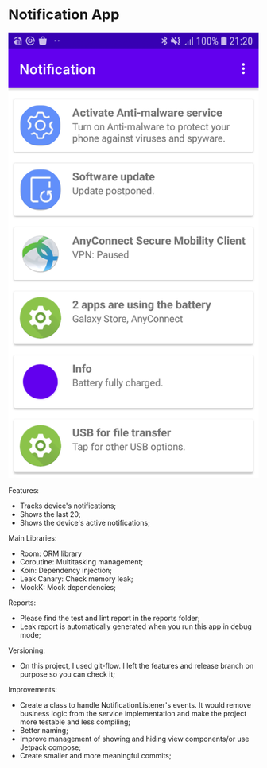 # Notification App

![App screenshot!](/screenshot.png "App screenshot")

Features:
- Tracks device's notifications;
- Shows the last 20;
- Shows the device's active notifications;

Main Libraries:
- Room: ORM library
- Coroutine: Multitasking management;
- Koin: Dependency injection;
- Leak Canary: Check memory leak;
- MockK: Mock dependencies;

Reports:
- Please find the test and lint report in the reports folder;
- Leak report is automatically generated when you run this app in debug mode;

Versioning:
- On this project, I used git-flow. I left the features and release branch on purpose so you can check it;

Improvements:
- Create a class to handle NotificationListener's events. It would remove business logic from the service
    implementation and make the project more testable and less compiling;
- Better naming;
- Improve management of showing and hiding view components/or use Jetpack compose;
- Create smaller and more meaningful commits;

